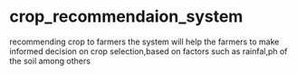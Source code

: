 # crop_recommendaion_system
recommending crop to farmers
the system will help the farmers to make informed decision on crop selection,based on factors such as rainfal,ph of the soil among others
